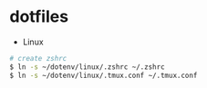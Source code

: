 # dotfiles

- Linux

```sh
# create zshrc
$ ln -s ~/dotenv/linux/.zshrc ~/.zshrc
$ ln -s ~/dotenv/linux/.tmux.conf ~/.tmux.conf
```
